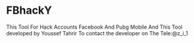 # FBhackY
This Tool For Hack Accounts Facebook And Pubg Mobile  And This Tool developed by Youssef Tahrir  To contact the developer on The Tele:@z_i_1
